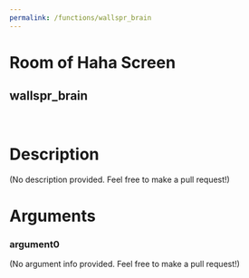 ```yaml
---
permalink: /functions/wallspr_brain
---
```

# Room of Haha Screen  
## wallspr_brain  
&nbsp;  
# Description  
(No description provided. Feel free to make a pull request!) 
&nbsp;  
# Arguments
### argument0
(No argument info provided. Feel free to make a pull request!)
&nbsp;  


